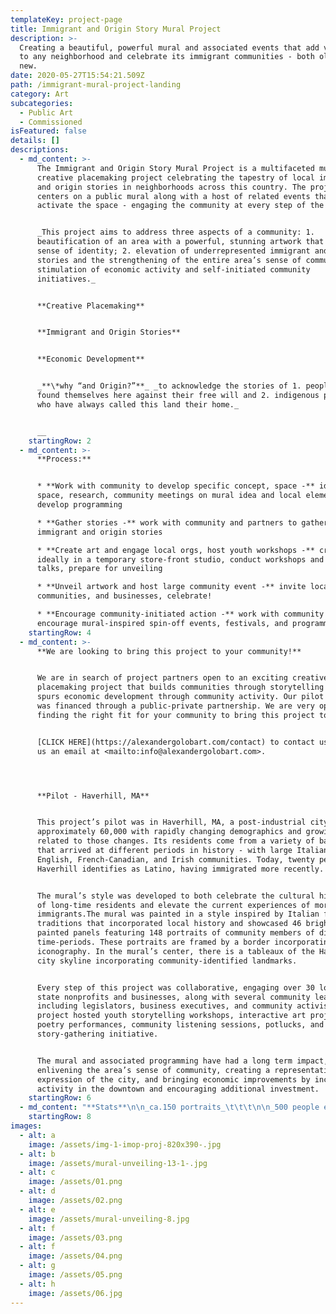 ```yaml
---
templateKey: project-page
title: Immigrant and Origin Story Mural Project
description: >-
  Creating a beautiful, powerful mural and associated events that add vibrancy
  to any neighborhood and celebrate its immigrant communities - both old and
  new.
date: 2020-05-27T15:54:21.509Z
path: /immigrant-mural-project-landing
category: Art
subcategories:
  - Public Art
  - Commissioned
isFeatured: false
details: []
descriptions:
  - md_content: >-
      The Immigrant and Origin Story Mural Project is a multifaceted mural and
      creative placemaking project celebrating the tapestry of local immigrant
      and origin stories in neighborhoods across this country. The project
      centers on a public mural along with a host of related events that
      activate the space - engaging the community at every step of the process. 


      _This project aims to address three aspects of a community: 1.
      beautification of an area with a powerful, stunning artwork that offers a
      sense of identity; 2. elevation of underrepresented immigrant and origin
      stories and the strengthening of the entire area’s sense of community; 3.
      stimulation of economic activity and self-initiated community
      initiatives._ 


      **Creative Placemaking**


      **Immigrant and Origin Stories**


      **Economic Development**


      _**\*why “and Origin?”**_ _to acknowledge the stories of 1. people who
      found themselves here against their free will and 2. indigenous peoples
      who have always called this land their home._


      __
    startingRow: 2
  - md_content: >-
      **Process:**


      * **Work with community to develop specific concept, space -** identify
      space, research, community meetings on mural idea and local element input,
      develop programming

      * **Gather stories -** work with community and partners to gather
      immigrant and origin stories

      * **Create art and engage local orgs, host youth workshops -** create art,
      ideally in a temporary store-front studio, conduct workshops and artist
      talks, prepare for unveiling

      * **Unveil artwork and host large community event -** invite local media,
      communities, and businesses, celebrate!

      * **Encourage community-initiated action -** work with community to
      encourage mural-inspired spin-off events, festivals, and programming.
    startingRow: 4
  - md_content: >-
      **We are looking to bring this project to your community!**


      We are in search of project partners open to an exciting creative
      placemaking project that builds communities through storytelling and that
      spurs economic development through community activity. Our pilot project
      was financed through a public-private partnership. We are very open to
      finding the right fit for your community to bring this project to you!


      [CLICK HERE](https://alexandergolobart.com/contact) to contact us, or send
      us an email at <mailto:info@alexandergolobart.com>.




      **Pilot - Haverhill, MA**


      This project’s pilot was in Haverhill, MA, a post-industrial city of
      approximately 60,000 with rapidly changing demographics and growing pains
      related to those changes. Its residents come from a variety of backgrounds
      that arrived at different periods in history - with large Italian,
      English, French-Canadian, and Irish communities. Today, twenty percent of
      Haverhill identifies as Latino, having immigrated more recently. 


      The mural’s style was developed to both celebrate the cultural histories
      of long-time residents and elevate the current experiences of more recent
      immigrants.The mural was painted in a style inspired by Italian folk-art
      traditions that incorporated local history and showcased 46 brightly
      painted panels featuring 148 portraits of community members of diverse and
      time-periods. These portraits are framed by a border incorporating local
      iconography. In the mural’s center, there is a tableaux of the Haverhill
      city skyline incorporating community-identified landmarks. 


      Every step of this project was collaborative, engaging over 30 local and
      state nonprofits and businesses, along with several community leaders
      including legislators, business executives, and community activists. The
      project hosted youth storytelling workshops, interactive art projects,
      poetry performances, community listening sessions, potlucks, and a large
      story-gathering initiative.


      The mural and associated programming have had a long term impact,
      enlivening the area’s sense of community, creating a representative
      expression of the city, and bringing economic improvements by increasing
      activity in the downtown and encouraging additional investment.
    startingRow: 6
  - md_content: "**Stats**\n\n_ca.150 portraits_\t\t\t\n\n_500 people engaged in process_\t\n\n_20+ Countries Represented_ \t\n\n_5 youth workshops_\t\n\n****\n\n**5 spin-off initiatives:** \n\n1. Immersive Immigrant-Story Opera\t            \n2. [Haverhill Multicultural Festival ](https://www.facebook.com/MCFHaverhill)\t\n3. Immigrant Community Cookbook          \n4. News Series on Underrepresented Voices  \n5. Rotating Public Art Project for Majority Latino-Neighborhood \\[Coming Summer 2020]\n\n****\\\n**Learn more about the Haverhill Immigrant Origin Mural Project** [**Here**](https://alexandergolobart.com/projects/miles-to-go-before-we-sleep/)**!**\n\n****\n\n**Interested in bringing this project to your community?**\n\n[CLICK HERE](https://alexandergolobart.com/contact) to contact us, or send us an email at <mailto:info@alexandergolobart.com>."
    startingRow: 8
images:
  - alt: a
    image: /assets/img-1-imop-proj-820x390-.jpg
  - alt: b
    image: /assets/mural-unveiling-13-1-.jpg
  - alt: c
    image: /assets/01.png
  - alt: d
    image: /assets/02.png
  - alt: e
    image: /assets/mural-unveiling-8.jpg
  - alt: f
    image: /assets/03.png
  - alt: f
    image: /assets/04.png
  - alt: g
    image: /assets/05.png
  - alt: h
    image: /assets/06.jpg
---
```


